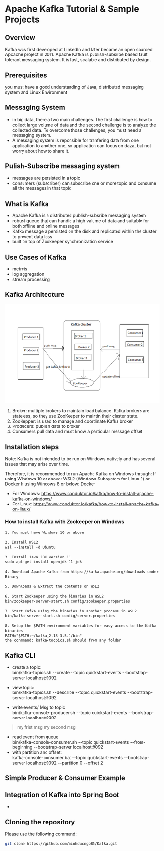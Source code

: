# Apache Kafka Tutorial & Sample Projects

## Overview
Kafka was first developed at LinkedIn and later became an open sourced Apcache project in 2011.
Apache Kafka is publish-subsribe based fault tolerant messaging system. It is fast, scalable and distributed by design.

## Prerequisites
you must have a godd understanding of Java, distributed messaging system and Linux Environment

## Messaging System
- in big data, there a two main challenges. The first challenge is how to collect large volume of data and the second challenge is to analyze the collected data. To overcome those challenges, you must need a messaging system.
- A messaging system is reponsible for tranfering data from one application to another one, so application can focus on daza, but not worry about how to share it.

## Pulish-Subscribe messaging system
- messages are persisted in a topic
- consumers (subscriber) can subscribe one or more topic and consume all the messages in that topic

## What is Kafka
- Apache Kafka is a distributed publish-subsribe messaging system
- robust queue that can handle a high valume of data and suitable for both offline and online messages
- Kafka message a persisted on the disk and replicated within the cluster to prevent data loss
- built on top of Zookeeper synchronization service

## Use Cases of Kafka
- metrcis
- log aggregation
- stream processing

## Kafka Architecture
![Architecture](Kafka_architecture.png)
1. Broker: multiple brokers to maintain load balance. Kafka brokers are stateless, so they use ZooKeeper to maintin their cluster state.
2. ZooKepper: is used to manage and coordinate Kafka broker
3. Producers: publish data to broker
4. Consumers pull data and must know a particular message offset

## Installation steps

Note: Kafka is not intended to be run on Windows natively and has several issues that may arise over time.

Therefore, it is recommended to run Apache Kafka on Windows through:
    If using Windows 10 or above: WSL2 (Windows Subsystem for Linux 2) or Docker
    If using Windows 8 or below: Docker

- For Windows: https://www.conduktor.io/kafka/how-to-install-apache-kafka-on-windows/
- For Linux: https://www.conduktor.io/kafka/how-to-install-apache-kafka-on-linux/

### How to install Kafka with Zookeeper on Windows
    1. You must have Windows 10 or above
	
    2. Install WSL2
	wsl --install -d Ubuntu
	
    3. Install Java JDK version 11
	sudo apt-get install openjdk-11-jdk
	
    4. Download Apache Kafka from https://kafka.apache.org/downloads under Binary
	
    5. Downloads & Extract the contents on WSL2
	
    6. Start Zookeeper using the binaries in WSL2
	bin/zookeeper-server-start.sh config/zookeeper.properties
	
    7. Start Kafka using the binaries in another process in WSL2
	bin/kafka-server-start.sh config/server.properties
	
    8. Setup the $PATH environment variables for easy access to the Kafka binaries
	PATH="$PATH:~/kafka_2.13-3.5.1/bin"
	the conmmand: kafka-tocpics.sh should from any folder

## Kafka CLI
- create a topic:<br/>
bin/kafka-topics.sh --create --topic quickstart-events --bootstrap-server localhost:9092

- view topic:<br/>
bin/kafka-topics.sh --describe --topic quickstart-events --bootstrap-server localhost:9092

- write events/ Msg to topic<br/>
bin/kafka-console-producer.sh --topic quickstart-events --bootstrap-server localhost:9092
 > my frist msg
 > my second msg
 
- read event from queue<br/>
bin/kafka-console-consumer.sh --topic quickstart-events --from-beginning --bootstrap-server localhost:9092
- with partition and offset:<br/>
kafka-console-consumer.bat --topic quickstart-events --bootstrap-server localhost:9092 --partition 0  --offset 2

## Simple Producer & Consumer Example
	
## Integration of Kafka into Spring Boot


- 

## Cloning the repository

Please use the following command:

```bash
git clone https://github.com/minhducngo85/Kafka.git
```